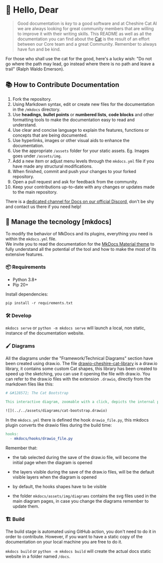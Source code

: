 # &#128075; Hello, Dear

> Good documentation is *key* to a good software and at Cheshire Cat AI we are always looking for great community members that are willing to improve it with their writing skills. This README as well as all the documentation you can find about the [Cat](https://cheshire-cat-ai.github.io/docs/) is the result of an effort between our Core team and a great Community. Remember to always have fun and be kind. 

For those who shall use the cat for the good, here's a lucky wish: "Do not go where the path may lead, go instead where there is no path and leave a trail" (Ralph Waldo Emerson).

## 📚 How to Contribute Documentation

1. Fork the repository.
2. Using Markdown syntax, edit or create new files for the documentation in the `/mkdocs` directory.
3. Use **headings**, **bullet points** or **numbered lists**, **code blocks** and other formatting tools to make the documentation easy to read and understand.
4. Use clear and concise language to explain the features, functions or concepts that are being documented.
5. Use hyperlinks, images or other visual aids to enhance the documentation.
6. Use the appropriate `/assets` folder for your static assets. Eg. Images goes under `/assets/img`.
7. Add a new item or adjust menu levels through the `mkdocs.yml` file if you have made any structural modifications.
8. When finished, commit and push your changes to your forked repository.
9. Open a pull request and ask for feedback from the community.
10. Keep your contributions up-to-date with any changes or updates made to the main repository.

There is a [dedicated channel for Docs on our official Discord](https://discord.com/channels/1092359754917089350/1092360068269359206), don't be shy and contact us there if you need help!

## 🤹 Manage the tecnology [mkdocs]

To modify the behavior of MkDocs and its plugins, everything you need is within the `mkdocs.yml` file.  
We invite you to read the documentation for the [MkDocs Material theme](https://squidfunk.github.io/mkdocs-material/reference/) to fully understand all the potential of the tool and how to make the most of its extensive features.

### 📦 Requirements

- Python 3.8+
- Pip 20+

Install dependencies:

`pip install -r requirements.txt`

### 🛠️ Develop

`mkdocs serve` or `python -m mkdocs serve` will launch a local, non static, instance of the documentation website.

### 🖌️ Diagrams

All the diagrams under the "Framework/Technical Diagrams" section have been created using draw.io.
The file [drawio-cheshire-cat-library](drawio-cheshire-cat-library.xml) is a draw.io library, it contains some custom Cat shapes, this library has been created to speed up the sketching, you can use it opening the file with draw.io.
You can refer to the draw.io files with the extension `.drawio`, directly from the markdown files like this:

```mk
# &#128572; The Cat Bootstrap

This interactive diagram, zoomable with a click, depicts the internal process involved during bootstrap of the Cat:

![](../../assets/diagrams/cat-bootstrap.drawio)
```

In the `mkdocs.yml` there is defined the hook `drawio_file.py`, this mkdocs plugin converts the drawio files during the build time:

```mk
hooks:
  - mkdocs/hooks/drawio_file.py
```
  
Remember that:

- the tab selected during the save of the draw.io file, will become the initial page when the diagram is opened

- the layers visible during the save of the draw.io files, will be the default visible layers when the diagram is opened
  
- by default, the hooks shapes have to be visible
  
- the folder `mkdocs/assets/img/diagrams` contains the svg files used in the main diagram pages, in case you change the diagrams remember to update them.

### 🏗️ Build

The build stage is automated using GitHub action, you don't need to do it in order to contribute. However, if you want to have a static copy of the documentation on your local machine you are free to do it.  

`mkdocs build` or `python -m mkdocs build` will create the actual docs static website in a folder named `/docs`.
